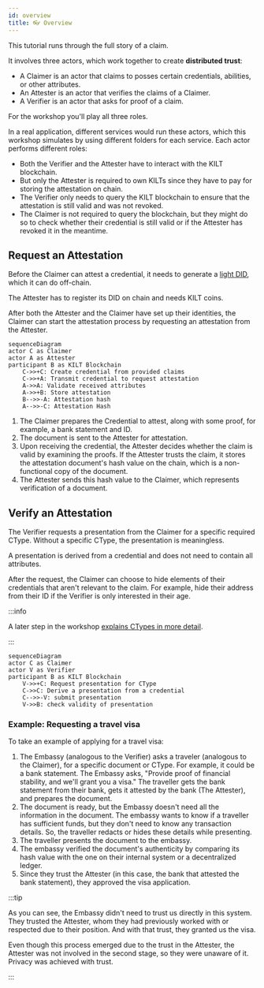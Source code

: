 ```yaml
---
id: overview
title: 👓 Overview
---
```


This tutorial runs through the full story of a claim.

It involves three actors, which work together to create **distributed trust**:

-   A <span className="label-role claimer">Claimer</span> is an actor that claims to posses certain credentials, abilities, or other attributes.
-   An <span className="label-role attester">Attester</span> is an actor that verifies the claims of a <span className="label-role claimer">Claimer</span>.
-   A <span className="label-role verifier">Verifier</span> is an actor that asks for proof of a claim.

For the workshop you'll play all three roles.

<!-- Always people? Or also automated? -->

In a real application, different services would run these actors, which this workshop simulates by using different folders for each service. Each actor performs different roles:

-   Both the <span className="label-role verifier">Verifier</span> and the <span className="label-role attester">Attester</span> have to interact with the KILT blockchain.
-   But only the <span className="label-role attester">Attester</span> is required to own KILTs since they have to pay for storing the attestation on chain.
-   The <span className="label-role verifier">Verifier</span> only needs to query the KILT blockchain to ensure that the attestation is still valid and was not revoked.
-   The <span className="label-role claimer">Claimer</span> is not required to query the blockchain, but they might do so to check whether their credential is still valid or if the <span className="label-role attester">Attester</span> has revoked it in the meantime.

## Request an Attestation

Before the <span className="label-role claimer">Claimer</span> can attest a credential, it needs to generate a [light DID](../01_sdk/02_cookbook/01_dids/01_light_did_creation.md), which it can do off-chain.

The <span className="label-role attester">Attester</span> has to register its DID on chain and needs KILT coins.

After both the <span className="label-role attester">Attester</span> and the <span className="label-role claimer">Claimer</span> have set up their identities, the <span className="label-role claimer">Claimer</span> can start the attestation process by requesting an attestation from the <span className="label-role attester">Attester</span>.

```mermaid
sequenceDiagram
actor C as Claimer
actor A as Attester
participant B as KILT Blockchain
    C->>+C: Create credential from provided claims
    C->>+A: Transmit credential to request attestation
    A->>A: Validate received attributes
    A->>+B: Store attestation
    B-->>-A: Attestation hash
    A-->>-C: Attestation Hash
```

1. The <span className="label-role claimer">Claimer</span> prepares the Credential to attest, along with some proof, for example, a bank statement and ID.
2. The document is sent to the <span className="label-role attester">Attester</span> for attestation.
3. Upon receiving the credential, the <span className="label-role attester">Attester</span> decides whether the claim is valid by examining the proofs. If the <span className="label-role claimer">Attester</span> trusts the claim, it stores the attestation document's hash value on the chain, which is a non-functional copy of the document.
4. The <span className="label-role attester">Attester</span> sends this hash value to the <span className="label-role claimer">Claimer</span>, which represents verification of a document.

## Verify an Attestation

The <span className="label-role verifier">Verifier</span> requests a presentation from the <span className="label-role claimer">Claimer</span> for a specific required CType. Without a specific CType, the presentation is meaningless.

<!-- TODO: Find out more link… -->

A presentation is derived from a credential and does not need to contain all attributes.

After the request, the <span className="label-role claimer">Claimer</span> can choose to hide elements of their credentials that aren't relevant to the claim. For example, hide their address from their ID if the <span className="label-role verifier">Verifier</span> is only interested in their age.

:::info

A later step in the workshop [explains CTypes in more detail](./04_attester/03_ctype.md).

:::

```mermaid
sequenceDiagram
actor C as Claimer
actor V as Verifier
participant B as KILT Blockchain
    V->>+C: Request presentation for CType
    C->>C: Derive a presentation from a credential
    C-->>-V: submit presentation
    V->>B: check validity of presentation
```

### Example: Requesting a travel visa

To take an example of applying for a travel visa:

1. The Embassy (analogous to the Verifier) asks a traveler (analogous to the Claimer), for a specific document or CType. For example, it could be a bank statement. The Embassy asks, "Provide proof of financial stability, and we'll grant you a visa." The traveller gets the bank statement from their bank, gets it attested by the bank (The Attester), and prepares the document.
2. The document is ready, but the Embassy doesn't need all the information in the document. The embassy wants to know if a traveller has sufficient funds, but they don't need to know any transaction details. So, the traveller redacts or hides these details while presenting.
3. The traveller presents the document to the embassy.
4. The embassy verified the document's authenticity by comparing its hash value with the one on their internal system or a decentralized ledger.
5. Since they trust the Attester (in this case, the bank that attested the bank statement), they approved the visa application.

:::tip

As you can see, the Embassy didn't need to trust us directly in this system. They trusted the Attester, whom they had previously worked with or respected due to their position. And with that trust, they granted us the visa.

Even though this process emerged due to the trust in the Attester, the Attester was not involved in the second stage, so they were unaware of it. Privacy was achieved with trust.

:::
